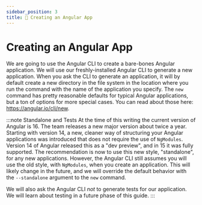 ```yaml
---
sidebar_position: 3
title: 📗 Creating an Angular App
---
```



# Creating an Angular App

We are going to use the Angular CLI to create a bare-bones Angular application. We will use our freshly-installed Angular CLI to generate a new application. When you ask the CLI to generate an application,
it will by default create a new directory in the file system in the location where you run the command with the name of the application you specify. The `new` command has pretty reasonable defaults for typical Angular applications, but a ton of options for more special cases. You can read about those here: https://angular.io/cli/new.

:::note Standalone and Tests
At the time of this writing the current version of Angular is 16. The team releases a new major version about twice a year. Starting with version 14, a new, cleaner way of structuring your Angular applications was introduced that does not require the use of `NgModules`. Version 14 of Angular released this as a "dev preview", and in 15 it was fully supported. The recommendation is now to use this new style, "standalone", for any new applications. However, the Angular CLI still assumes you will use the old style, with `NgModules`, when you create an application. This will likely change in the future, and we will override the default behavior with the `--standalone` argument to the `new` command.

We will also ask the Angular CLI *not* to generate tests for our application. We will learn about testing in a future phase of this guide.
:::


